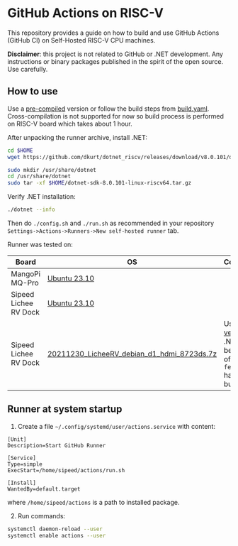 # GitHub Actions on RISC-V

This repository provides a guide on how to build and use GitHub Actions (GitHub CI) on Self-Hosted RISC-V CPU machines.

**Disclaimer**: this project is not related to GitHub or .NET development. Any instructions or binary packages published in the spirit of the open source. Use carefully.

## How to use

Use a [pre-compiled](https://github.com/dkurt/github_actions_riscv/releases) version or follow the build steps from [build.yaml](.github/workflows/build.yaml).
Cross-compilation is not supported for now so build process is performed on RISC-V board which takes about 1 hour.

After unpacking the runner archive, install .NET:
```bash
cd $HOME
wget https://github.com/dkurt/dotnet_riscv/releases/download/v8.0.101/dotnet-sdk-8.0.101-linux-riscv64.tar.gz

sudo mkdir /usr/share/dotnet
cd /usr/share/dotnet
sudo tar -xf $HOME/dotnet-sdk-8.0.101-linux-riscv64.tar.gz
```

Verify .NET installation:
```bash
./dotnet --info
```

Then do `./config.sh` and `./run.sh` as recommended in your repository `Settings->Actions->Runners->New self-hosted runner` tab.

Runner was tested on:

| Board | OS | Comment |
|-------|----|---------|
| MangoPi MQ-Pro | [Ubuntu 23.10](https://ubuntu.com/download/risc-v) | |
| Sipeed Lichee RV Dock | [Ubuntu 23.10](https://ubuntu.com/download/risc-v) | |
| Sipeed Lichee RV Dock | [20211230_LicheeRV_debian_d1_hdmi_8723ds.7z](./howto_setup_rvv.md) | Use [GCC version](https://github.com/dkurt/dotnet_riscv/releases) ot .NET because of `fence.tso` hardware bug  |

## Runner at system startup

1. Create a file `~/.config/systemd/user/actions.service` with content:

  ```
  [Unit]
  Description=Start GitHub Runner

  [Service]
  Type=simple
  ExecStart=/home/sipeed/actions/run.sh

  [Install]
  WantedBy=default.target
  ```
  where `/home/sipeed/actions` is a path to installed package.

2. Run commands:

  ```bash
  systemctl daemon-reload --user
  systemctl enable actions --user
  ```
